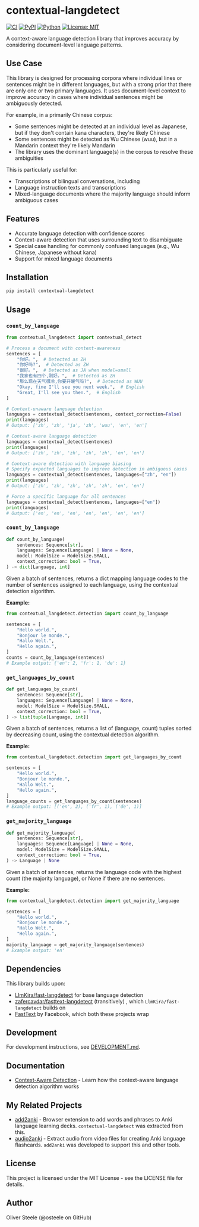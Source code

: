 # contextual-langdetect

[![CI](https://github.com/osteele/contextual-langdetect/actions/workflows/ci.yml/badge.svg)](https://github.com/osteele/contextual-langdetect/actions/workflows/ci.yml)
[![PyPI](https://img.shields.io/pypi/v/contextual-langdetect.svg)](https://pypi.org/project/contextual-langdetect/)
[![Python](https://img.shields.io/pypi/pyversions/contextual-langdetect.svg)](https://pypi.org/project/contextual-langdetect/)
[![License: MIT](https://img.shields.io/badge/License-MIT-yellow.svg)](https://opensource.org/licenses/MIT)

A context-aware language detection library that improves accuracy by considering
document-level language patterns.

## Use Case

This library is designed for processing corpora where individual lines or
sentences might be in different languages, but with a strong prior that there
are only one or two primary languages. It uses document-level context to improve
accuracy in cases where individual sentences might be ambiguously detected.

For example, in a primarily Chinese corpus:

- Some sentences might be detected at an individual level as Japanese, but if
  they don't contain kana characters, they're likely Chinese
- Some sentences might be detected as Wu Chinese (wuu), but in a Mandarin
  context they're likely Mandarin
- The library uses the dominant language(s) in the corpus to resolve these
  ambiguities

This is particularly useful for:

- Transcriptions of bilingual conversations, including
- Language instruction texts and transcriptions
- Mixed-language documents where the majority language should inform ambiguous
  cases

## Features

- Accurate language detection with confidence scores
- Context-aware detection that uses surrounding text to disambiguate
- Special case handling for commonly confused languages (e.g., Wu Chinese,
  Japanese without kana)
- Support for mixed language documents

## Installation

```bash
pip install contextual-langdetect
```

## Usage

### `count_by_language`

```python
from contextual_langdetect import contextual_detect

# Process a document with context-awareness
sentences = [
    "你好。",  # Detected as ZH
    "你好吗?",  # Detected as ZH
    "很好。",  # Detected as JA when model=small
    "我家也有四个,刚好。",  # Detected as ZH
    "那么现在天气很冷,你要开暖气吗?",  # Detected as WUU
    "Okay, fine I'll see you next week.",  # English
    "Great, I'll see you then.",  # English
]

# Context-unaware language detection
languages = contextual_detect(sentences, context_correction=False)
print(languages)
# Output: ['zh', 'zh', 'ja', 'zh', 'wuu', 'en', 'en']

# Context-aware language detection
languages = contextual_detect(sentences)
print(languages)
# Output: ['zh', 'zh', 'zh', 'zh', 'zh', 'en', 'en']

# Context-aware detection with language biasing
# Specify expected languages to improve detection in ambiguous cases
languages = contextual_detect(sentences, languages=["zh", "en"])
print(languages)
# Output: ['zh', 'zh', 'zh', 'zh', 'zh', 'en', 'en']

# Force a specific language for all sentences
languages = contextual_detect(sentences, languages=["en"])
print(languages)
# Output: ['en', 'en', 'en', 'en', 'en', 'en', 'en']
```

### `count_by_language`
```python
def count_by_language(
    sentences: Sequence[str],
    languages: Sequence[Language] | None = None,
    model: ModelSize = ModelSize.SMALL,
    context_correction: bool = True,
) -> dict[Language, int]
```

Given a batch of sentences, returns a dict mapping language codes to the number of sentences assigned to each language, using the contextual detection algorithm.

**Example:**
```python
from contextual_langdetect.detection import count_by_language

sentences = [
    "Hello world.",
    "Bonjour le monde.",
    "Hallo Welt.",
    "Hello again.",
]
counts = count_by_language(sentences)
# Example output: {'en': 2, 'fr': 1, 'de': 1}
```

### `get_languages_by_count`
```python
def get_languages_by_count(
    sentences: Sequence[str],
    languages: Sequence[Language] | None = None,
    model: ModelSize = ModelSize.SMALL,
    context_correction: bool = True,
) -> list[tuple[Language, int]]
```

Given a batch of sentences, returns a list of (language, count) tuples sorted by decreasing count, using the contextual detection algorithm.

**Example:**
```python
from contextual_langdetect.detection import get_languages_by_count

sentences = [
    "Hello world.",
    "Bonjour le monde.",
    "Hallo Welt.",
    "Hello again.",
]
language_counts = get_languages_by_count(sentences)
# Example output: [('en', 2), ('fr', 1), ('de', 1)]
```

### `get_majority_language`
```python
def get_majority_language(
    sentences: Sequence[str],
    languages: Sequence[Language] | None = None,
    model: ModelSize = ModelSize.SMALL,
    context_correction: bool = True,
) -> Language | None
```

Given a batch of sentences, returns the language code with the highest count (the majority language), or None if there are no sentences.

**Example:**
```python
from contextual_langdetect.detection import get_majority_language

sentences = [
    "Hello world.",
    "Bonjour le monde.",
    "Hallo Welt.",
    "Hello again.",
]
majority_language = get_majority_language(sentences)
# Example output: 'en'
```

## Dependencies

This library builds upon:
- [LlmKira/fast-langdetect](https://github.com/LlmKira/fast-langdetect) for base language detection
- [zafercavdar/fasttext-langdetect](https://github.com/zafercavdar/fasttext-langdetect) (transitively) , which `LlmKira/fast-langdetect` builds on
- [FastText](https://fasttext.cc/docs/en/language-identification.html) by Facebook, which both these projects wrap

## Development

For development instructions, see [DEVELOPMENT.md](DEVELOPMENT.md).

## Documentation

- [Context-Aware Detection](./docs/context_aware_detection.md) - Learn how the context-aware language detection algorithm works

## My Related Projects

- [add2anki](https://github.com/osteele/add2anki) - Browser extension to add
  words and phrases to Anki language learning decks. `contextual-langdetect` was
  extracted from this.
- [audio2anki](https://github.com/osteele/audio2anki) - Extract audio from video
  files for creating Anki language flashcards. `add2anki` was developed to
  support this and other tools.

## License

This project is licensed under the MIT License - see the LICENSE file for details.

## Author

Oliver Steele (@osteele on GitHub)
